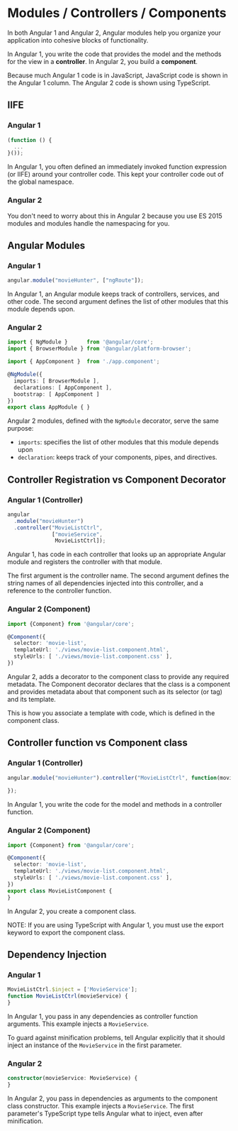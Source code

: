 # Modules / Controllers / Components

In both Angular 1 and Angular 2, Angular modules help you organize your application into cohesive blocks of functionality.

In Angular 1, you write the code that provides the model and the methods for the view in a **controller**. In Angular 2, you build a **component**.

Because much Angular 1 code is in JavaScript, JavaScript code is shown in the Angular 1 column. The Angular 2 code is shown using TypeScript.


## IIFE 

### Angular 1

```js
(function () {
  ...
}());
```
In Angular 1, you often defined an immediately invoked function expression (or IIFE) around your controller code. This kept your controller code out of the global namespace.

### Angular 2

You don't need to worry about this in Angular 2 because you use ES 2015 modules and modules handle the namespacing for you.


## Angular Modules 

### Angular 1

```js
angular.module("movieHunter", ["ngRoute"]);
```
In Angular 1, an Angular module keeps track of controllers, services, and other code. The second argument defines the list of other modules that this module depends upon.

### Angular 2

```typescript
import { NgModule }      from '@angular/core';
import { BrowserModule } from '@angular/platform-browser';

import { AppComponent }  from './app.component';

@NgModule({
  imports: [ BrowserModule ],
  declarations: [ AppComponent ],
  bootstrap: [ AppComponent ]
})
export class AppModule { }
```
Angular 2 modules, defined with the `NgModule` decorator, serve the same purpose:

* `imports`: specifies the list of other modules that this module depends upon
* `declaration`: keeps track of your components, pipes, and directives.

## Controller Registration vs Component Decorator

### Angular 1 (Controller)

```js
angular
  .module("movieHunter")
  .controller("MovieListCtrl",
              ["movieService",
               MovieListCtrl]);
```
Angular 1, has code in each controller that looks up an appropriate Angular module and registers the controller with that module.

The first argument is the controller name. The second argument defines the string names of all dependencies injected into this controller, and a reference to the controller function.

### Angular 2 (Component)

```typescript
import {Component} from '@angular/core';

@Component({
  selector: 'movie-list',
  templateUrl: './views/movie-list.component.html',
  styleUrls: [ './views/movie-list.component.css' ],
})
```
Angular 2, adds a decorator to the component class to provide any required metadata. The Component decorator declares that the class is a component and provides metadata about that component such as its selector (or tag) and its template.

This is how you associate a template with code, which is defined in the component class.

## Controller function vs Component class 

### Angular 1 (Controller)

```js
angular.module("movieHunter").controller("MovieListCtrl", function(movieService) {
  
});
```
In Angular 1, you write the code for the model and methods in a controller function.

### Angular 2 (Component)

```typescript
import {Component} from '@angular/core';

@Component({
  selector: 'movie-list',
  templateUrl: './views/movie-list.component.html',
  styleUrls: [ './views/movie-list.component.css' ],
})
export class MovieListComponent {
}
```
In Angular 2, you create a component class.

NOTE: If you are using TypeScript with Angular 1, you must use the export keyword to export the component class.

## Dependency Injection 

### Angular 1

```js
MovieListCtrl.$inject = ['MovieService'];
function MovieListCtrl(movieService) {
}
```

In Angular 1, you pass in any dependencies as controller function arguments. This example injects a `MovieService`.

To guard against minification problems, tell Angular explicitly that it should inject an instance of the `MovieService` in the first parameter.

### Angular 2

```typescript
constructor(movieService: MovieService) {
}
```

In Angular 2, you pass in dependencies as arguments to the component class constructor. This example injects a `MovieService`. The first parameter's TypeScript type tells Angular what to inject, even after minification.
